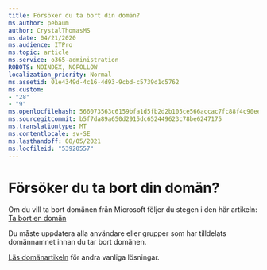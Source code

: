 ```yaml
---
title: Försöker du ta bort din domän?
ms.author: pebaum
author: CrystalThomasMS
ms.date: 04/21/2020
ms.audience: ITPro
ms.topic: article
ms.service: o365-administration
ROBOTS: NOINDEX, NOFOLLOW
localization_priority: Normal
ms.assetid: 01e4349d-4c16-4d93-9cbd-c5739d1c5762
ms.custom:
- "28"
- "9"
ms.openlocfilehash: 566073563c6159bfa1d5fb2d2b105ce566accac7fc88f4c90ee1d8d41bbd061e
ms.sourcegitcommit: b5f7da89a650d2915dc652449623c78be6247175
ms.translationtype: MT
ms.contentlocale: sv-SE
ms.lasthandoff: 08/05/2021
ms.locfileid: "53920557"
---
```

# <a name="trying-to-remove-your-domain"></a>Försöker du ta bort din domän?

Om du vill ta bort domänen från Microsoft följer du stegen i den här artikeln: [Ta bort en domän](https://docs.microsoft.com/microsoft-365/admin/get-help-with-domains/remove-a-domain)
  
Du måste uppdatera alla användare eller grupper som har tilldelats domännamnet innan du tar bort domänen.
  
[Läs domänartikeln](https://docs.microsoft.com/microsoft-365/admin/get-help-with-domains/create-dns-records-at-any-dns-hosting-provider) för andra vanliga lösningar.
  
